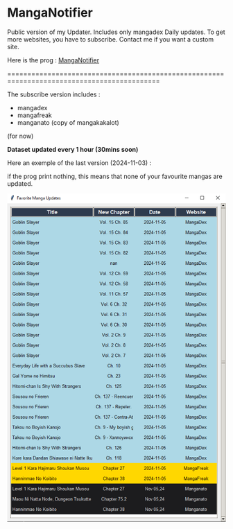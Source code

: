# MangaNotifier
Public version of my Updater. Includes only mangadex Daily updates.  To get more websites, you have to subscribe.  Contact me if you want a custom site.

Here is the prog : [MangaNotifier](https://github.com/Ellimaaac/MangaNotifier/blob/main/MangaNotifier.py)

============================================================================================

The subscribe version includes : 
- mangadex
- mangafreak
- manganato (copy of mangakakalot)
  
(for now)

**Dataset updated every 1 hour (30mins soon)**

Here an exemple of the last version (2024-11-03) : 

if the prog print nothing, this means that none of your favourite mangas are updated.

<p align="center"><img src="GIMU3.png" width="700" /> </p> 
